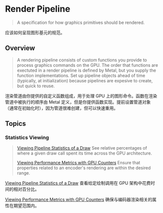 #  Render Pipeline

> A specification for how graphics primitives should be rendered.

应该如何呈现图形基元的规范。

## Overview

> A rendering pipeline consists of custom functions you provide to process graphics commands on the GPU. The order that functions are exectuted in a render pipeline is defined by Metal, but you supply the function implementations. Set up pipeline objects ahead of time (typically, at initialization) because pipelines are expesive to create, but quick to reuse.

渲染管道由你提供的自定义函数组成，用于处理 GPU 上的图形命令。函数在渲染管道中被执行的顺序由 Metal 定义，但是你提供函数实现。提前设置管道对象（通常在初始化时），因为管道很难创建，但可以快速重用。

## Topics

### Statistics Viewing

> [Viewing Pipeline Statistics of a Draw](https://developer.apple.com/documentation/metal/render_pipeline/viewing_pipeline_statistics_of_a_draw?language=objc)
> See relative percentages of where a given draw call spent its time across the GPU architecture.
>
> [Viewing Performance Metrics with GPU Counters](https://github.com/looperrwang/iOSSystemLibStudy/blob/master/Render%20Pipeline.md)
> Ensure that properties related to an encoder's rendering are within the desired range.

[Viewing Pipeline Statistics of a Draw](https://github.com/looperrwang/iOSSystemLibStudy/blob/master/Viewing%20Pipeline%20Statistics%20of%20a%20Draw.md)
查看给定绘制调用在 GPU 架构中花费时间的相对百分比。

[Viewing Performance Metrics with GPU Counters](https://github.com/looperrwang/iOSSystemLibStudy/blob/master/Viewing%20Performance%20Metrics%20with%20GPU%20Counters.md)
确保与编码器渲染相关的属性在期望范围内。
